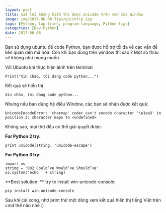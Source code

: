 ```yaml
---
layout: post
title: Sửa lỗi không hiển thị được unicode trên cmd của Window
image: img/2017-06-08-Tips/quicktip.jpg
tags: [Python, lap-trinh, program-language, Python-tips]
categories: [Dev-Python]
date: 2017-06-08
---
```


Bạn sử dụng ubuntu để code Python, bạn được hỗ trợ tối đa về các vấn đề liên quan đến mã hóa. Còn khi bạn dùng trên window thì sao ? Một số thứu sẽ không như mong muốn.

Với Ubuntu khi thực hiện lệnh trên terminal

```
Print("Xin chào, tôi đang code python...")
```

Kết quả sẽ hiển thị

```
Xin chào, tôi đang code python...
```

Nhưng nếu bạn dùng hệ điều Window, các bạn sẽ nhận được kết quả:

```
UnicodeEncodeError: 'charmap' codec can't encode character '\u1ea3' in position 2: character maps to <undefined>
```

Không sao, mọi thứ đều có thể giải quyết được:


**For Python 2 try:**
```
print unicode(string, 'unicode-escape')
```

**For Python 3 try:**
```
import os 
string = '002 Could’ve Would’ve Should’ve' 
os.system('echo ' + string)
```

**Best solution: ** try to install win-unicode-console: 

```
pip install win-unicode-console 
```

Sau khi cài xong, nhớ print thử một dòng xem kết quả hiển thị tiếng Việt trên cmd thế nào nhé :) 
